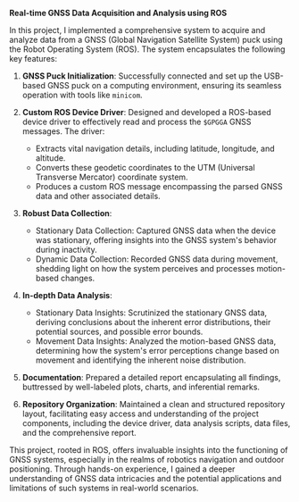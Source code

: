 **Real-time GNSS Data Acquisition and Analysis using ROS**


In this project, I implemented a comprehensive system to acquire and analyze data from a GNSS (Global Navigation Satellite System) puck using the Robot Operating System (ROS). The system encapsulates the following key features:

1. **GNSS Puck Initialization**: Successfully connected and set up the USB-based GNSS puck on a computing environment, ensuring its seamless operation with tools like `minicom`.

2. **Custom ROS Device Driver**: Designed and developed a ROS-based device driver to effectively read and process the `$GPGGA` GNSS messages. The driver:
   - Extracts vital navigation details, including latitude, longitude, and altitude.
   - Converts these geodetic coordinates to the UTM (Universal Transverse Mercator) coordinate system.
   - Produces a custom ROS message encompassing the parsed GNSS data and other associated details.

3. **Robust Data Collection**:
   - Stationary Data Collection: Captured GNSS data when the device was stationary, offering insights into the GNSS system's behavior during inactivity.
   - Dynamic Data Collection: Recorded GNSS data during movement, shedding light on how the system perceives and processes motion-based changes.

4. **In-depth Data Analysis**:
   - Stationary Data Insights: Scrutinized the stationary GNSS data, deriving conclusions about the inherent error distributions, their potential sources, and possible error bounds.
   - Movement Data Insights: Analyzed the motion-based GNSS data, determining how the system's error perceptions change based on movement and identifying the inherent noise distribution.

5. **Documentation**: Prepared a detailed report encapsulating all findings, buttressed by well-labeled plots, charts, and inferential remarks.

6. **Repository Organization**: Maintained a clean and structured repository layout, facilitating easy access and understanding of the project components, including the device driver, data analysis scripts, data files, and the comprehensive report.

This project, rooted in ROS, offers invaluable insights into the functioning of GNSS systems, especially in the realms of robotics navigation and outdoor positioning. Through hands-on experience, I gained a deeper understanding of GNSS data intricacies and the potential applications and limitations of such systems in real-world scenarios.
